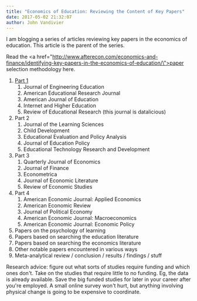 ```yaml
---
title: "Economics of Education: Reviewing the Content of Key Papers"
date: 2017-05-02 21:32:07
author: John Vandivier
---
```




I am blogging a series of articles reviewing key papers in the economics of education. This article is the parent of the series.

Read the <a href=\"http://www.afterecon.com/economics-and-finance/identifying-key-papers-in-the-economics-of-education/\">paper selection methodology here</a>.
<ol>
 	<li><a href=\"http://www.afterecon.com/economics-and-finance/key-papers-economics-education-part-1/\">Part 1</a>
<ol>
 	<li>Journal of Engineering Education</li>
 	<li>American Educational Research Journal</li>
 	<li>American Journal of Education</li>
 	<li>Internet and Higher Education</li>
 	<li>Review of Educational Research (this journal is datalicious)</li>
</ol>
</li>
 	<li>Part 2
<ol>
 	<li>Journal of the Learning Sciences</li>
 	<li>Child Development</li>
 	<li>Educational Evaluation and Policy Analysis</li>
 	<li>Journal of Education Policy</li>
 	<li>Educational Technology Research and Development</li>
</ol>
</li>
 	<li>Part 3
<ol>
 	<li>Quarterly Journal of Economics</li>
 	<li>Journal of Finance</li>
 	<li>Econometrica</li>
 	<li>Journal of Economic Literature</li>
 	<li>Review of Economic Studies</li>
</ol>
</li>
 	<li>Part 4
<ol>
 	<li>American Economic Journal: Applied Economics</li>
 	<li>American Economic Review</li>
 	<li>Journal of Political Economy</li>
 	<li>American Economic Journal: Macroeconomics</li>
 	<li>American Economic Journal: Economic Policy</li>
</ol>
</li>
 	<li>Papers on the psychology of learning</li>
 	<li>Papers based on searching the education literature</li>
 	<li>Papers based on searching the economics literature</li>
 	<li>Other notable papers encountered in various ways</li>
 	<li>Meta-analytical review / conclusion / results / findings / stuff</li>
</ol>
Research advice: figure out what sorts of studies require funding and which ones don't. Take on the studies that require little to no funding. Eg, the data is already available. Save the big funded studies for later in your career after you're employed. A small online survey won't hurt, but anything involving physical change is going to be expensive to coordinate.